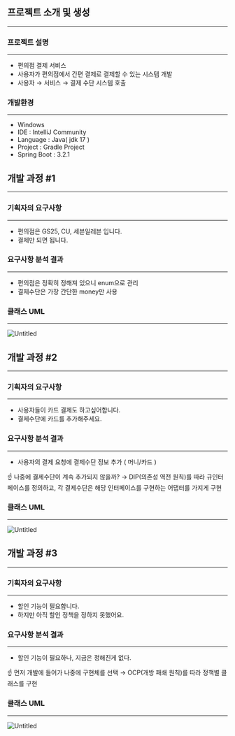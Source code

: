 ## 프로젝트 소개 및 생성

---

### 프로젝트 설명

---

- 편의점 결제 서비스
- 사용자가 편의점에서 간편 결제로 결제할 수 있는 시스템 개발
- 사용자 → 서비스 → 결제 수단 시스템 호출

### 개발환경

---

- Windows
- IDE : IntelliJ Community
- Language : Java( jdk 17 )
- Project : Gradle Project
- Spring Boot : 3.2.1

## 개발 과정  #1

---

### 기획자의 요구사항

---

- 편의점은 GS25, CU, 세븐일레븐 입니다.
- 결제만 되면 됩니다.

### 요구사항 분석 결과

---

- 편의점은 정확히 정해져 있으니 enum으로 관리
- 결제수단은 가장 간단한 money만 사용

### 클래스 UML

---

![Untitled](https://prod-files-secure.s3.us-west-2.amazonaws.com/aebedca6-de1c-45bf-a1a3-1747d920d401/c445ad51-0c17-4a9b-8430-c77a579c2d0d/Untitled.jpeg)

## 개발 과정 #2

---

### 기획자의 요구사항

---

- 사용자들이 카드 결제도 하고싶어합니다.
- 결제수단에 카드를 추가해주세요.

### 요구사항 분석 결과

---

- 사용자의 결제 요청에 결제수단 정보 추가 ( 머니/카드 )

<aside>
☝ 나중에 결제수단이 계속 추가되지 않을까?
→ DIP(의존성 역전 원칙)를 따라 규인터페이스를 정의하고, 각 결제수단은 해당 인터페이스를 구현하는 어댑터를 가지게 구현

</aside>

### 클래스 UML

---

![Untitled](https://prod-files-secure.s3.us-west-2.amazonaws.com/aebedca6-de1c-45bf-a1a3-1747d920d401/d900ce61-c8c2-44b5-b601-24949a527f07/Untitled.jpeg)

## 개발 과정 #3

---

### 기획자의 요구사항

---

- 할인 기능이 필요합니다.
- 하지만 아직 할인 정책을 정하지 못했어요.

### 요구사항 분석 결과

---

- 할인 기능이 필요하나, 지금은 정해진게 없다.

<aside>
☝ 먼저 개발에 들어가 나중에 구현체를 선택
→ OCP(개방 패쇄 원칙)를 따라 정책별 클래스를 구현

</aside>

### 클래스 UML

---

![Untitled](https://prod-files-secure.s3.us-west-2.amazonaws.com/aebedca6-de1c-45bf-a1a3-1747d920d401/eef21a60-92b0-4c13-96bc-d3dd61481af9/Untitled.jpeg)